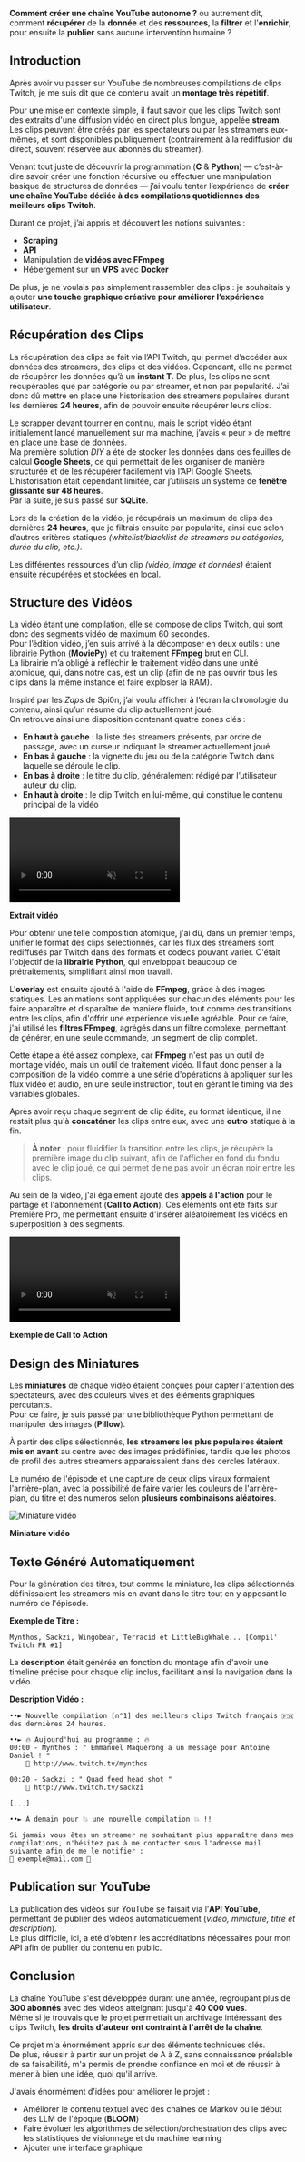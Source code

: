 
**Comment créer une chaîne YouTube autonome ?** ou autrement dit, comment **récupérer** de la **donnée** et des **ressources**, la **filtrer** et l'**enrichir**, pour ensuite la **publier** sans aucune intervention humaine ?

## Introduction

Après avoir vu passer sur YouTube de nombreuses compilations de clips Twitch, je me suis dit que ce contenu avait un **montage très répétitif**.

Pour une mise en contexte simple, il faut savoir que les clips Twitch sont des extraits d'une diffusion vidéo en direct plus longue, appelée **stream**. Les clips peuvent être créés par les spectateurs ou par les streamers eux-mêmes, et sont disponibles publiquement (contrairement à la rediffusion du direct, souvent réservée aux abonnés du streamer).

Venant tout juste de découvrir la programmation (**C** & **Python**) — c’est-à-dire savoir créer une fonction récursive ou effectuer une manipulation basique de structures de données — j’ai voulu tenter l’expérience de **créer une chaîne YouTube dédiée à des compilations quotidiennes des meilleurs clips Twitch**.

Durant ce projet, j’ai appris et découvert les notions suivantes :
- **Scraping**    
- **API**
- Manipulation de **vidéos avec FFmpeg**    
- Hébergement sur un **VPS** avec **Docker**
    
De plus, je ne voulais pas simplement rassembler des clips : je souhaitais y ajouter **une touche graphique créative pour améliorer l’expérience utilisateur**.
## Récupération des Clips

La récupération des clips se fait via l’API Twitch, qui permet d’accéder aux données des streamers, des clips et des vidéos. Cependant, elle ne permet de récupérer les données qu’à un **instant T**. De plus, les clips ne sont récupérables que par catégorie ou par streamer, et non par popularité. J’ai donc dû mettre en place une historisation des streamers populaires durant les dernières **24 heures**, afin de pouvoir ensuite récupérer leurs clips.

Le scrapper devant tourner en continu, mais le script vidéo étant initialement lancé manuellement sur ma machine, j’avais « peur » de mettre en place une base de données.  
Ma première solution _DIY_ a été de stocker les données dans des feuilles de calcul **Google Sheets**, ce qui permettait de les organiser de manière structurée et de les récupérer facilement via l’API Google Sheets. L’historisation était cependant limitée, car j’utilisais un système de **fenêtre glissante sur 48 heures**.  
Par la suite, je suis passé sur **SQLite**.

Lors de la création de la vidéo, je récupérais un maximum de clips des dernières **24 heures**, que je filtrais ensuite par popularité, ainsi que selon d’autres critères statiques _(whitelist/blacklist de streamers ou catégories, durée du clip, etc.)_.

Les différentes ressources d’un clip _(vidéo, image et données)_ étaient ensuite récupérées et stockées en local.

## Structure des Vidéos

La vidéo étant une compilation, elle se compose de clips Twitch, qui sont donc des segments vidéo de maximum 60 secondes.  
Pour l’édition vidéo, j’en suis arrivé à la décomposer en deux outils : une librairie Python (**MoviePy**) et du traitement **FFmpeg** brut en CLI.  
La librairie m’a obligé à réfléchir le traitement vidéo dans une unité atomique, qui, dans notre cas, est un clip (afin de ne pas ouvrir tous les clips dans la même instance et faire exploser la RAM).

Inspiré par les _Zaps_ de Spi0n, j’ai voulu afficher à l’écran la chronologie du contenu, ainsi qu’un résumé du clip actuellement joué.  
On retrouve ainsi une disposition contenant quatre zones clés :
- **En haut à gauche** : la liste des streamers présents, par ordre de passage, avec un curseur indiquant le streamer actuellement joué.  
- **En bas à gauche** : la vignette du jeu ou de la catégorie Twitch dans laquelle se déroule le clip.
- **En bas à droite** : le titre du clip, généralement rédigé par l’utilisateur auteur du clip.
- **En haut à droite** : le clip Twitch en lui-même, qui constitue le contenu principal de la vidéo

<video class="px-8" muted autoplay loop>
    <source src="/assets/auto_youtube_channel/video.mp4" type="video/mp4">
</video>

**Extrait vidéo**

Pour obtenir une telle composition atomique, j'ai dû, dans un premier temps, unifier le format des clips sélectionnés, car les flux des streamers sont rediffusés par Twitch dans des formats et codecs pouvant varier. C'était l'objectif de la **librairie Python**, qui enveloppait beaucoup de prétraitements, simplifiant ainsi mon travail.

L'**overlay** est ensuite ajouté à l'aide de **FFmpeg**, grâce à des images statiques. Les animations sont appliquées sur chacun des éléments pour les faire apparaître et disparaître de manière fluide, tout comme des transitions entre les clips, afin d'offrir une expérience visuelle agréable. Pour ce faire, j'ai utilisé les **filtres FFmpeg**, agrégés dans un filtre complexe, permettant de générer, en une seule commande, un segment de clip complet.

Cette étape a été assez complexe, car **FFmpeg** n'est pas un outil de montage vidéo, mais un outil de traitement vidéo. Il faut donc penser à la composition de la vidéo comme à une série d'opérations à appliquer sur les flux vidéo et audio, en une seule instruction, tout en gérant le timing via des variables globales.

Après avoir reçu chaque segment de clip édité, au format identique, il ne restait plus qu'à **concaténer** les clips entre eux, avec une **outro** statique à la fin.

> **À noter** : pour fluidifier la transition entre les clips, je récupère la première image du clip suivant, afin de l'afficher en fond du fondu avec le clip joué, ce qui permet de ne pas avoir un écran noir entre les clips.

Au sein de la vidéo, j'ai également ajouté des **appels à l'action** pour le partage et l'abonnement (**Call to Action**). Ces éléments ont été faits sur Première Pro, me permettant ensuite d'insérer aléatoirement les vidéos en superposition à des segments.

<video class="px-8" muted autoplay loop>
<source src="/assets/auto_youtube_channel/call_to_action.mp4" type="video/mp4">
</video>

**Exemple de Call to Action**

## Design des Miniatures

Les **miniatures** de chaque vidéo étaient conçues pour capter l'attention des spectateurs, avec des couleurs vives et des éléments graphiques percutants.  
Pour ce faire, je suis passé par une bibliothèque Python permettant de manipuler des images (**Pillow**).

À partir des clips sélectionnés, **les streamers les plus populaires étaient mis en avant** au centre avec des images prédéfinies, tandis que les photos de profil des autres streamers apparaissaient dans des cercles latéraux.

Le numéro de l'épisode et une capture de deux clips viraux formaient l'arrière-plan, avec la possibilité de faire varier les couleurs de l'arrière-plan, du titre et des numéros selon **plusieurs combinaisons aléatoires**.

![Miniature vidéo](/assets/auto_youtube_channel/thumbnail.jpg)

**Miniature vidéo**

## Texte Généré Automatiquement

Pour la génération des titres, tout comme la miniature, les clips sélectionnés définissaient les streamers mis en avant dans le titre tout en y apposant le numéro de l'épisode.

**Exemple de Titre :**
```
Mynthos, Sackzi, Wingobear, Terracid et LittleBigWhale... [Compil' Twitch FR #1]
```

La **description** était générée en fonction du montage afin d'avoir une timeline précise pour chaque clip inclus, facilitant ainsi la navigation dans la vidéo.

**Description Vidéo :**

```
••► Nouvelle compilation [n°1] des meilleurs clips Twitch français 🇫🇷 des dernières 24 heures.

••► 🔥 Aujourd'hui au programme : 🔥
00:00 - Mynthos : " Emmanuel Maquerong a un message pour Antoine Daniel ! "
    🔗 http://www.twitch.tv/mynthos

00:20 - Sackzi : " Quad feed head shot "
    🔗 http://www.twitch.tv/sackzi

[...]

••► À demain pour 💥 une nouvelle compilation 💥 !!

Si jamais vous êtes un streamer ne souhaitant plus apparaître dans mes compilations, n'hésitez pas à me contacter sous l'adresse mail suivante afin de me le notifier :
📧 exemple@mail.com 📧
```

## Publication sur YouTube

La publication des vidéos sur YouTube se faisait via l’**API YouTube**, permettant de publier des vidéos automatiquement (_vidéo, miniature, titre et description_).  
Le plus difficile, ici, a été d’obtenir les accréditations nécessaires pour mon API afin de publier du contenu en public.

## Conclusion

La chaîne YouTube s'est développée durant une année, regroupant plus de **300 abonnés** avec des vidéos atteignant jusqu'à **40 000 vues**.  
Même si je trouvais que le projet permettait un archivage intéressant des clips Twitch, **les droits d'auteur ont contraint à l'arrêt de la chaîne**.

Ce projet m'a énormément appris sur des éléments techniques clés.  
De plus, réussir à partir sur un projet de A à Z, sans connaissance préalable de sa faisabilité, m'a permis de prendre confiance en moi et de réussir à mener à bien une idée, quoi qu'il arrive.

J'avais énormément d'idées pour améliorer le projet :
- Améliorer le contenu textuel avec des chaînes de Markov ou le début des LLM de l'époque (**BLOOM**)  
- Faire évoluer les algorithmes de sélection/orchestration des clips avec les statistiques de visionnage et du machine learning
- Ajouter une interface graphique
